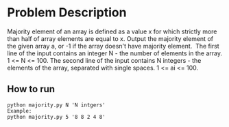 # Problem Description

Majority element of an array is defined as a value x for which strictly more than half of array elements are equal to x.
Output the majority element of the given array a, or -1 if the array doesn't have majority element.
​
The first line of the input contains an integer N - the number of elements in the array. 1 <= N <= 100.
The second line of the input contains N integers - the elements of the array, separated with single spaces. 1 <= ai <= 100.

## How to run
```
python majority.py N 'N intgers'
Example:
python majority.py 5 '8 8 2 4 8'
```
